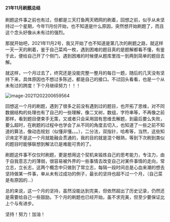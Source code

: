 #### 21年11月刷题总结

刷题这件事之前也有过，但都是三天打鱼两天晒网的刷着，回想之前，似乎从未坚持过一个星期，今年11月份开始，也不知道是什么原因，突然想开始刷题了，而且这个念头好像从未有过的强烈。

那就开始吧，2021年11月2号，我又开始了也不知道是第几次的刷题之路，就这样一天一天的刷着，鉴于自己菜鸡一枚，遇到困难的题目真的是题解都看不懂，有鉴于此，便给自己开了个侧门，遇到困难的时候便从题库里找一到两到简单的题目去解。

就这样，一个月过去了，终究还是没能完整一整月的每日一题，随后的几天没有坚持下来，具体原因也不想过多陈述，都是自己的接口。不过回头看看，也是一个从未有过的跨度！下个月继续努力！！！

![image-20211202200659564](C:\Users\Lyn\AppData\Roaming\Typora\typora-user-images\image-20211202200659564.png)

回想这一个月的刷题，遇到了很多之前没有遇到过的题目，也开拓了思维，对不同数据结构的处理也有了自己的一些理解，像二叉树，数组，字符串等，不再像之前那样，看到题目便束手无策，又或者只会采用固有思维去解题，到最后要么失败，要么超时，在刷题的过程中也学会了从不同的角度去切入，也知道了一些之前不知道的算法，像动态规划（似懂非懂。。。），二分法，双指针，哈希等，当然，这些知识肯定不是这一个月就能融会贯通的，我的目的就是混个眼熟，等到下次刷到类似的题目时能够联想到解法已是难能可贵的了。

刷题这件事不仅仅时刷题，更是想用这个契机来锻炼自己的思考能力，专注力，由于自我意志力的薄弱，很容易被外界的一些事情去改变自己对某件事情的走向，常立志，立长志，这两个概念中只做到了常立志，每隔一段时间总是心血来潮的想去坚持做某一件事，单从未有过成功的例子，最长的坚持也超不过一个月，（自己菜是有原因的...）

总的来说，这一个月的坚持，虽然没能达到完美，但依然超出了历史记录，仍然还是需要给自己一些鼓励。下个月的刷题也已经开始，虽不求完美，但至少要保证比上个与有进步。

坚持！努力！加油！